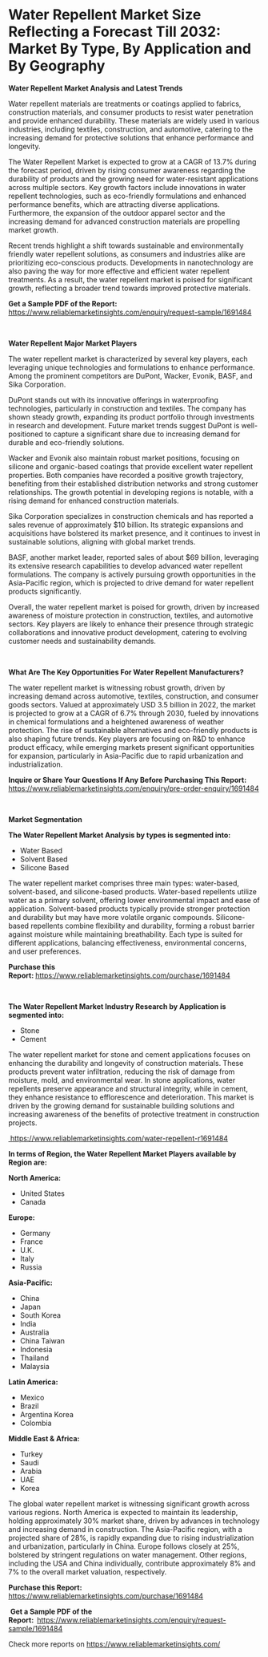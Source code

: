 <p><h1>Water Repellent Market Size Reflecting a Forecast Till 2032: Market By Type, By Application and By Geography</h1></p><p><strong>Water Repellent Market Analysis and Latest Trends</strong></p>
<p><p>Water repellent materials are treatments or coatings applied to fabrics, construction materials, and consumer products to resist water penetration and provide enhanced durability. These materials are widely used in various industries, including textiles, construction, and automotive, catering to the increasing demand for protective solutions that enhance performance and longevity.</p><p>The Water Repellent Market is expected to grow at a CAGR of 13.7% during the forecast period, driven by rising consumer awareness regarding the durability of products and the growing need for water-resistant applications across multiple sectors. Key growth factors include innovations in water repellent technologies, such as eco-friendly formulations and enhanced performance benefits, which are attracting diverse applications. Furthermore, the expansion of the outdoor apparel sector and the increasing demand for advanced construction materials are propelling market growth.</p><p>Recent trends highlight a shift towards sustainable and environmentally friendly water repellent solutions, as consumers and industries alike are prioritizing eco-conscious products. Developments in nanotechnology are also paving the way for more effective and efficient water repellent treatments. As a result, the water repellent market is poised for significant growth, reflecting a broader trend towards improved protective materials.</p></p>
<p><strong>Get a Sample PDF of the Report:&nbsp;</strong> <a href="https://www.reliablemarketinsights.com/enquiry/request-sample/1691484?utm_campaign=3267&utm_medium=2&utm_source=Github&utm_content=ia&utm_term=27032025&utm_id=water-repellent">https://www.reliablemarketinsights.com/enquiry/request-sample/1691484</a></p>
<p>&nbsp;</p>
<p><strong>Water Repellent Major Market Players</strong></p>
<p><p>The water repellent market is characterized by several key players, each leveraging unique technologies and formulations to enhance performance. Among the prominent competitors are DuPont, Wacker, Evonik, BASF, and Sika Corporation.</p><p>DuPont stands out with its innovative offerings in waterproofing technologies, particularly in construction and textiles. The company has shown steady growth, expanding its product portfolio through investments in research and development. Future market trends suggest DuPont is well-positioned to capture a significant share due to increasing demand for durable and eco-friendly solutions.</p><p>Wacker and Evonik also maintain robust market positions, focusing on silicone and organic-based coatings that provide excellent water repellent properties. Both companies have recorded a positive growth trajectory, benefiting from their established distribution networks and strong customer relationships. The growth potential in developing regions is notable, with a rising demand for enhanced construction materials.</p><p>Sika Corporation specializes in construction chemicals and has reported a sales revenue of approximately $10 billion. Its strategic expansions and acquisitions have bolstered its market presence, and it continues to invest in sustainable solutions, aligning with global market trends.</p><p>BASF, another market leader, reported sales of about $69 billion, leveraging its extensive research capabilities to develop advanced water repellent formulations. The company is actively pursuing growth opportunities in the Asia-Pacific region, which is projected to drive demand for water repellent products significantly.</p><p>Overall, the water repellent market is poised for growth, driven by increased awareness of moisture protection in construction, textiles, and automotive sectors. Key players are likely to enhance their presence through strategic collaborations and innovative product development, catering to evolving customer needs and sustainability demands.</p></p>
<p>&nbsp;</p>
<p><strong>What Are The Key Opportunities For Water Repellent Manufacturers?</strong></p>
<p><p>The water repellent market is witnessing robust growth, driven by increasing demand across automotive, textiles, construction, and consumer goods sectors. Valued at approximately USD 3.5 billion in 2022, the market is projected to grow at a CAGR of 6.7% through 2030, fueled by innovations in chemical formulations and a heightened awareness of weather protection. The rise of sustainable alternatives and eco-friendly products is also shaping future trends. Key players are focusing on R&D to enhance product efficacy, while emerging markets present significant opportunities for expansion, particularly in Asia-Pacific due to rapid urbanization and industrialization.</p></p>
<p><strong>Inquire or Share Your Questions If Any Before Purchasing This Report:</strong> <a href="https://www.reliablemarketinsights.com/enquiry/pre-order-enquiry/1691484?utm_campaign=3267&utm_medium=2&utm_source=Github&utm_content=ia&utm_term=27032025&utm_id=water-repellent">https://www.reliablemarketinsights.com/enquiry/pre-order-enquiry/1691484</a></p>
<p>&nbsp;</p>
<p><strong>Market Segmentation</strong></p>
<p><strong>The Water Repellent Market Analysis by types is segmented into:</strong></p>
<p><ul><li>Water Based</li><li>Solvent Based</li><li>Silicone Based</li></ul></p>
<p><p>The water repellent market comprises three main types: water-based, solvent-based, and silicone-based products. Water-based repellents utilize water as a primary solvent, offering lower environmental impact and ease of application. Solvent-based products typically provide stronger protection and durability but may have more volatile organic compounds. Silicone-based repellents combine flexibility and durability, forming a robust barrier against moisture while maintaining breathability. Each type is suited for different applications, balancing effectiveness, environmental concerns, and user preferences.</p></p>
<p><strong>Purchase this Report:&nbsp;</strong><a href="https://www.reliablemarketinsights.com/purchase/1691484?utm_campaign=3267&utm_medium=2&utm_source=Github&utm_content=ia&utm_term=27032025&utm_id=water-repellent">https://www.reliablemarketinsights.com/purchase/1691484</a></p>
<p>&nbsp;</p>
<p><strong>The Water Repellent Market Industry Research by Application is segmented into:</strong></p>
<p><ul><li>Stone</li><li>Cement</li></ul></p>
<p><p>The water repellent market for stone and cement applications focuses on enhancing the durability and longevity of construction materials. These products prevent water infiltration, reducing the risk of damage from moisture, mold, and environmental wear. In stone applications, water repellents preserve appearance and structural integrity, while in cement, they enhance resistance to efflorescence and deterioration. This market is driven by the growing demand for sustainable building solutions and increasing awareness of the benefits of protective treatment in construction projects.</p></p>
<p><a href="https://www.reliablemarketinsights.com/water-repellent-r1691484?utm_campaign=3267&utm_medium=2&utm_source=Github&utm_content=ia&utm_term=27032025&utm_id=water-repellent">&nbsp;https://www.reliablemarketinsights.com/water-repellent-r1691484</a></p>
<p><strong>In terms of Region, the Water Repellent Market Players available by Region are:</strong></p>
<p>
    <p> <strong> North America: </strong>
        <ul>
            <li>United States</li>
            <li>Canada</li>
        </ul>
        </p> 
    <p> <strong> Europe: </strong>
        <ul>
            <li>Germany</li>
            <li>France</li>
            <li>U.K.</li>
            <li>Italy</li>
            <li>Russia</li>
        </ul>
        </p> 
    <p> <strong> Asia-Pacific: </strong>
        <ul>
            <li>China</li>
            <li>Japan</li>
            <li>South Korea</li>
            <li>India</li>
            <li>Australia</li>
            <li>China Taiwan</li>
            <li>Indonesia</li>
            <li>Thailand</li>
            <li>Malaysia</li>
        </ul>
        </p> 
    <p> <strong> Latin America: </strong>
        <ul>
            <li>Mexico</li>
            <li>Brazil</li>
            <li>Argentina Korea</li>
            <li>Colombia</li>
        </ul>
        </p> 
    <p> <strong> Middle East & Africa: </strong>
        <ul>
            <li>Turkey</li>
            <li>Saudi</li>
            <li>Arabia</li>
            <li>UAE</li>
            <li>Korea</li>
        </ul>
    </p>
    </p>
<p><p>The global water repellent market is witnessing significant growth across various regions. North America is expected to maintain its leadership, holding approximately 30% market share, driven by advances in technology and increasing demand in construction. The Asia-Pacific region, with a projected share of 28%, is rapidly expanding due to rising industrialization and urbanization, particularly in China. Europe follows closely at 25%, bolstered by stringent regulations on water management. Other regions, including the USA and China individually, contribute approximately 8% and 7% to the overall market valuation, respectively.</p></p>
<p><strong>Purchase this Report: </strong><a href="https://www.reliablemarketinsights.com/purchase/1691484?utm_campaign=3267&utm_medium=2&utm_source=Github&utm_content=ia&utm_term=27032025&utm_id=water-repellent">https://www.reliablemarketinsights.com/purchase/1691484</a></p>
<p>&nbsp;<strong>Get a Sample PDF of the Report:&nbsp;&nbsp;</strong><a href="https://www.reliablemarketinsights.com/enquiry/request-sample/1691484?utm_campaign=3267&utm_medium=2&utm_source=Github&utm_content=ia&utm_term=27032025&utm_id=water-repellent">https://www.reliablemarketinsights.com/enquiry/request-sample/1691484</a></p>
<p><strong></strong></p>
<p>Check more reports on <a href="https://www.reliablemarketinsights.com/?utm_campaign=3267&utm_medium=2&utm_source=Github&utm_content=ia&utm_term=27032025&utm_id=water-repellent">https://www.reliablemarketinsights.com/</a></p>